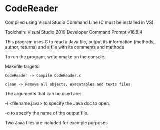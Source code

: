 # CodeReader
Compiled using Visual Studio Command Line (C must be installed in VS).

Toolchain: Visual Studio 2019 Developer Command Prompt v16.8.4

This program uses C to read a Java file, output its information (methods, author, returns) and a file with its comments and methods


To run the program, write nmake on the console.

Makefile targets:

	CodeReader -> Compile CodeReader.c 

	clean -> Remove all objects, executables and texts files


The arguments that can be used are:


-i <filename.java>	to specify the Java doc to open.

-o <filename>	to specify the name of the output file.
	

Two Java files are included for example purposes
